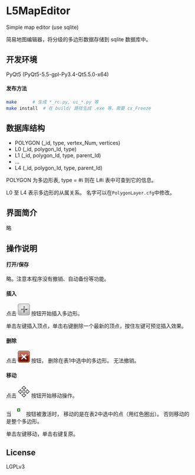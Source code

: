 # L5MapEditor
Simple map editor (use sqlite)

简易地图编辑器，将分级的多边形数据存储到 sqlite 数据库中。

## 开发环境
PyQt5 (PyQt5-5.5-gpl-Py3.4-Qt5.5.0-x64)

#### 发布方法
```bash
make      # 生成 *_rc.py, ui_*.py 等
make install  # 在 build/ 路径生成 .exe 等，需要 cx_Freeze
```

## 数据库结构
- POLYGON (_id, type, vertex_Num, vertices)
- L0 (_id, polygon_Id, type)
- L1 (_id, polygon_Id, type, parent_Id)
- ...
- L4 (_id, polygon_Id, type, parent_Id)

POLYGON 为多边形表, type = #i 则在 L#i 表中可查到它的信息。

L0 至 L4 表示多边形的从属关系。
名字可以在`PolygonLayer.cfg`中修改。

## 界面简介
略

## 操作说明

#### 打开/保存
略。注意本程序没有撤销、自动备份等功能。

#### 插入
点击 ![插入](https://github.com/bssthu/L5MapEditor/raw/master/img/add.png) 按钮开始插入多边形。

单击左键插入顶点，单击右键删除一个最新的顶点，按住左键可预览插入效果。

#### 删除
点击 ![删除](https://github.com/bssthu/L5MapEditor/raw/master/img/close.png) 按钮，
删除在表1中选中的多边形。
无法撤销。

#### 移动
点击 ![移动](https://github.com/bssthu/L5MapEditor/raw/master/img/move.png) 按钮开始移动操作。

当 ![移动点](https://github.com/bssthu/L5MapEditor/raw/master/img/dot.png) 按钮被激活时，
移动的是在表2中选中的点（用红色圈出）。
否则移动的是整个多边形。

单击左键移动，单击右键复原。

## License
LGPLv3
